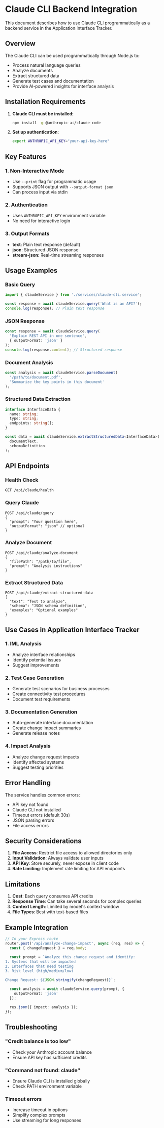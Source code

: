 # Claude CLI Backend Integration

This document describes how to use Claude CLI programmatically as a backend service in the Application Interface Tracker.

## Overview

The Claude CLI can be used programmatically through Node.js to:
- Process natural language queries
- Analyze documents
- Extract structured data
- Generate test cases and documentation
- Provide AI-powered insights for interface analysis

## Installation Requirements

1. **Claude CLI must be installed**:
   ```bash
   npm install -g @anthropic-ai/claude-code
   ```

2. **Set up authentication**:
   ```bash
   export ANTHROPIC_API_KEY="your-api-key-here"
   ```

## Key Features

### 1. Non-Interactive Mode
- Use `--print` flag for programmatic usage
- Supports JSON output with `--output-format json`
- Can process input via stdin

### 2. Authentication
- Uses `ANTHROPIC_API_KEY` environment variable
- No need for interactive login

### 3. Output Formats
- **text**: Plain text response (default)
- **json**: Structured JSON response
- **stream-json**: Real-time streaming responses

## Usage Examples

### Basic Query
```typescript
import { claudeService } from './services/claude-cli.service';

const response = await claudeService.query('What is an API?');
console.log(response); // Plain text response
```

### JSON Response
```typescript
const response = await claudeService.query(
  'Explain REST API in one sentence',
  { outputFormat: 'json' }
);
console.log(response.content); // Structured response
```

### Document Analysis
```typescript
const analysis = await claudeService.parseDocument(
  '/path/to/document.pdf',
  'Summarize the key points in this document'
);
```

### Structured Data Extraction
```typescript
interface InterfaceData {
  name: string;
  type: string;
  endpoints: string[];
}

const data = await claudeService.extractStructuredData<InterfaceData>(
  documentText,
  schemaDefinition
);
```

## API Endpoints

### Health Check
```
GET /api/claude/health
```

### Query Claude
```
POST /api/claude/query
{
  "prompt": "Your question here",
  "outputFormat": "json" // optional
}
```

### Analyze Document
```
POST /api/claude/analyze-document
{
  "filePath": "/path/to/file",
  "prompt": "Analysis instructions"
}
```

### Extract Structured Data
```
POST /api/claude/extract-structured-data
{
  "text": "Text to analyze",
  "schema": "JSON schema definition",
  "examples": "Optional examples"
}
```

## Use Cases in Application Interface Tracker

### 1. IML Analysis
- Analyze interface relationships
- Identify potential issues
- Suggest improvements

### 2. Test Case Generation
- Generate test scenarios for business processes
- Create connectivity test procedures
- Document test requirements

### 3. Documentation Generation
- Auto-generate interface documentation
- Create change impact summaries
- Generate release notes

### 4. Impact Analysis
- Analyze change request impacts
- Identify affected systems
- Suggest testing priorities

## Error Handling

The service handles common errors:
- API key not found
- Claude CLI not installed
- Timeout errors (default 30s)
- JSON parsing errors
- File access errors

## Security Considerations

1. **File Access**: Restrict file access to allowed directories only
2. **Input Validation**: Always validate user inputs
3. **API Key**: Store securely, never expose in client code
4. **Rate Limiting**: Implement rate limiting for API endpoints

## Limitations

1. **Cost**: Each query consumes API credits
2. **Response Time**: Can take several seconds for complex queries
3. **Context Length**: Limited by model's context window
4. **File Types**: Best with text-based files

## Example Integration

```typescript
// In your Express route
router.post('/api/analyze-change-impact', async (req, res) => {
  const { changeRequest } = req.body;
  
  const prompt = `Analyze this change request and identify:
1. Systems that will be impacted
2. Interfaces that need testing
3. Risk level (high/medium/low)

Change Request: ${JSON.stringify(changeRequest)}`;

  const analysis = await claudeService.query(prompt, { 
    outputFormat: 'json' 
  });
  
  res.json({ impact: analysis });
});
```

## Troubleshooting

### "Credit balance is too low"
- Check your Anthropic account balance
- Ensure API key has sufficient credits

### "Command not found: claude"
- Ensure Claude CLI is installed globally
- Check PATH environment variable

### Timeout errors
- Increase timeout in options
- Simplify complex prompts
- Use streaming for long responses